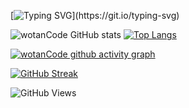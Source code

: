 <!--
Mensaje typing
https://github.com/DenverCoder1/readme-typing-svg
-->
[![Typing SVG](https://readme-typing-svg.herokuapp.com?color=00FF00&multiline=true&height=100&lines=wotanCode%3A+Wake+up...;The+Matrix+has+you...;Follow+the+white+rabbit...;knock+knock+!!!)](https://git.io/typing-svg)

<!--
Repositorio para la Card de los lenguajes utilizados
https://github.com/anuraghazra/github-readme-stats
-->
![wotanCode GitHub stats](https://github-readme-stats.vercel.app/api?username=wotanCode&hide_border=true&show_icons=true&theme=dark)
[![Top Langs](https://github-readme-stats.vercel.app/api/top-langs/?username=wotanCode&hide_border=true&layout=compact&theme=dark)](https://github.com/wotanCode/github-readme-stats)

<!--
Repositorio para grafico de actividad
https://github.com/Ashutosh00710/github-readme-activity-graph
-->
[![wotanCode github activity graph](https://activity-graph.herokuapp.com/graph?username=wotanCode&area=true&hide_border=true&line=3AFC30&theme=react-dark)](https://github.com/wotanCode/)

<!--
Repositorio para esta Card
https://github.com/denvercoder1/github-readme-streak-stats
-->
[![GitHub Streak](http://github-readme-streak-stats.herokuapp.com?user=wotanCode&theme=dark&hide_border=true&ring=59BFFF&fire=FFFFFF&stroke=59BFFF&currStreakLabel=FFFFFF&sideNums=59BFFF&sideLabels=59BFFF&currStreakNum=FFFFFF&dates=00DD2BEE)](https://git.io/streak-stats)

<!--
Repositorio original de la funcion de visitas
https://komarev.com/ghpvc/
-->
![GitHub Views](https://komarev.com/ghpvc/?username=wotanCode&color=2685BF)
